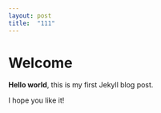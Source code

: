 ```yaml
---
layout: post
title:  "111"
---
```


# Welcome

**Hello world**, this is my first Jekyll blog post.

I hope you like it!
